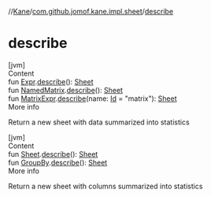 //[Kane](../index.md)/[com.github.jomof.kane.impl.sheet](index.md)/[describe](describe.md)



# describe  
[jvm]  
Content  
fun [Expr](../com.github.jomof.kane.impl/-expr/index.md).[describe](describe.md)(): [Sheet](-sheet/index.md)  
fun [NamedMatrix](../com.github.jomof.kane.impl/-named-matrix/index.md).[describe](describe.md)(): [Sheet](-sheet/index.md)  
fun [MatrixExpr](../com.github.jomof.kane.impl/-matrix-expr/index.md).[describe](describe.md)(name: [Id](../com.github.jomof.kane.impl/index.md#%5Bcom.github.jomof.kane.impl%2FId%2F%2F%2FPointingToDeclaration%2F%5D%2FClasslikes%2F-245655576) = "matrix"): [Sheet](-sheet/index.md)  
More info  


Return a new sheet with data summarized into statistics

  


[jvm]  
Content  
fun [Sheet](-sheet/index.md).[describe](describe.md)(): [Sheet](-sheet/index.md)  
fun [GroupBy](-group-by/index.md).[describe](describe.md)(): [Sheet](-sheet/index.md)  
More info  


Return a new sheet with columns summarized into statistics

  



